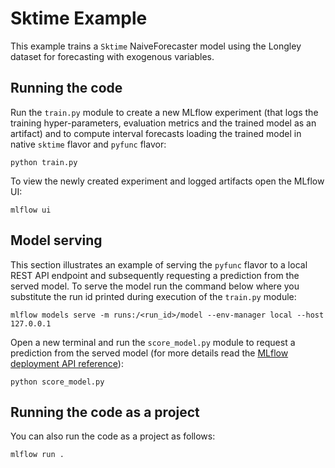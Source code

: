 # Sktime Example

This example trains a `Sktime` NaiveForecaster model using the Longley dataset for
forecasting with exogenous variables.

## Running the code

Run the `train.py` module to create a new MLflow experiment (that logs the training
hyper-parameters, evaluation metrics and the trained model as an artifact) and to
compute interval forecasts loading the trained model in native `sktime`
flavor and `pyfunc` flavor:

```
python train.py
```

To view the newly created experiment and logged artifacts open the MLflow UI:

```
mlflow ui
```

## Model serving

This section illustrates an example of serving the `pyfunc` flavor to a local REST
API endpoint and subsequently requesting a prediction from the served model. To serve
the model run the command below where you substitute the run id printed during execution
of the `train.py` module:

```
mlflow models serve -m runs:/<run_id>/model --env-manager local --host 127.0.0.1

```

Open a new terminal and run the `score_model.py` module to request a prediction from the
served model (for more details read the
[MLflow deployment API reference](https://mlflow.org/docs/latest/models.html#deploy-mlflow-models)):

```
python score_model.py
```

## Running the code as a project

You can also run the code as a project as follows:

```
mlflow run .

```
